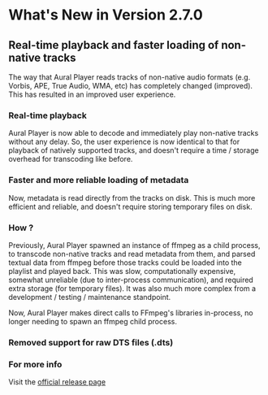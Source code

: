 #  What's New in Version 2.7.0

## Real-time playback and faster loading of non-native tracks

The way that Aural Player reads tracks of non-native audio formats (e.g. Vorbis, APE, True Audio, WMA, etc) has completely changed (improved). This has resulted in an improved user experience. 

### Real-time playback

Aural Player is now able to decode and immediately play non-native tracks without any delay. So, the user experience is now identical to that for playback of natively supported tracks, and doesn't require a time / storage overhead for transcoding like before.

### Faster and more reliable loading of metadata

Now, metadata is read directly from the tracks on disk. This is much more efficient and reliable, and doesn't require storing temporary files on disk.

### How ?

Previously, Aural Player spawned an instance of ffmpeg as a child process, to transcode non-native tracks and read metadata from them, and parsed textual data from ffmpeg before those tracks could be loaded into the playlist and played back. This was slow, computationally expensive, somewhat unreliable (due to inter-process communication), and required extra storage (for temporary files). It was also much more complex from a development / testing / maintenance standpoint.

Now, Aural Player makes direct calls to FFmpeg's libraries in-process, no longer needing to spawn an ffmpeg child process.

### Removed support for raw DTS files (.dts)

### 

### **For more info**
Visit the [official release page](https://github.com/maculateConception/aural-player/releases/tag/2.7.0)
